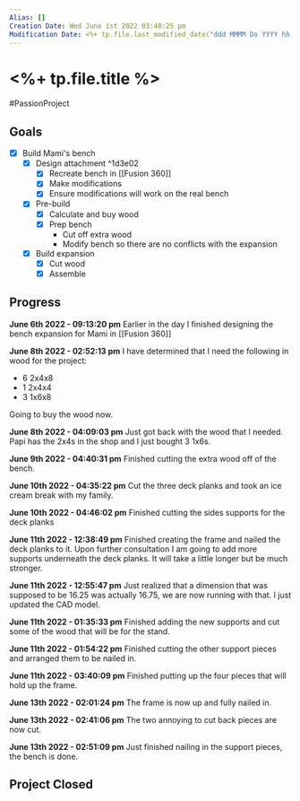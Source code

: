 ```yaml
---
Alias: []
Creation Date: Wed June 1st 2022 03:48:25 pm 
Modification Date: <%+ tp.file.last_modified_date("ddd MMMM Do YYYY hh:mm:ss a") %>
---
```

# <%+ tp.file.title %>
#PassionProject 

## Goals
- [x] Build Mami's bench
	- [x] Design attachment ^1d3e02
		- [x] Recreate bench in [[Fusion 360]]
		- [x] Make modifications
		- [x] Ensure modifications will work on the real bench
	- [x] Pre-build
		- [x] Calculate and buy wood
		- [x] Prep bench
			- Cut off extra wood
			- Modify bench so there are no conflicts with the expansion
	- [x] Build expansion
		- [x] Cut wood
		- [x] Assemble

## Progress
**June 6th 2022 - 09:13:20 pm** 
Earlier in the day I finished designing the bench expansion for Mami in [[Fusion 360]]

**June 8th 2022 - 02:52:13 pm** 
I have determined that I need the following in wood for the project:
- 6 2x4x8
- 1 2x4x4
- 3 1x6x8

Going to buy the wood now.

**June 8th 2022 - 04:09:03 pm** 
Just got back with the wood that I needed. Papi has the 2x4s in the shop and I just bought 3 1x6s.

**June 9th 2022 - 04:40:31 pm** 
Finished cutting the extra wood off of the bench.

**June 10th 2022 - 04:35:22 pm** 
Cut the three deck planks and took an ice cream break with my family.

**June 10th 2022 - 04:46:02 pm** 
Finished cutting the sides supports for the deck planks

**June 11th 2022 - 12:38:49 pm** 
Finished creating the frame and nailed the deck planks to it. Upon further consultation I am going to add more supports underneath the deck planks. It will take a little longer but be much stronger.

**June 11th 2022 - 12:55:47 pm** 
Just realized that a dimension that was supposed to be 16.25 was actually 16.75, we are now running with that. I just updated the CAD model.

**June 11th 2022 - 01:35:33 pm** 
Finished adding the new supports and cut some of the wood that will be for the stand.

**June 11th 2022 - 01:54:22 pm** 
Finished cutting the other support pieces and arranged them to be nailed in.

**June 11th 2022 - 03:40:09 pm** 
Finished putting up the four pieces that will hold up the frame.

**June 13th 2022 - 02:01:24 pm** 
The frame is now up and fully nailed in.

**June 13th 2022 - 02:41:06 pm** 
The two annoying to cut back pieces are now cut.

**June 13th 2022 - 02:51:09 pm** 
Just finished nailing in the support pieces, the bench is done.

## Project Closed